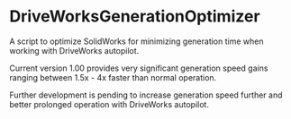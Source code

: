 # DriveWorksGenerationOptimizer

A script to optimize SolidWorks for minimizing generation time when working with DriveWorks autopilot.

Current version 1.00 provides very significant generation speed gains ranging between 1.5x - 4x faster than normal operation.

Further development is pending to increase generation speed further and better prolonged operation with DriveWorks autopilot.
